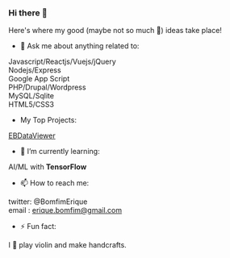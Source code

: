 ### Hi there 👋

Here's where my good (maybe not so much 🤣) ideas take place!

- 💬 Ask me about anything related to:<br>

Javascript/Reactjs/Vuejs/jQuery<br>
Nodejs/Express<br>
Google App Script<br>
PHP/Drupal/Wordpress<br>
MySQL/Sqlite<br>
HTML5/CSS3<br>

- My Top Projects:<br>

[EBDataViewer](https://github.com/eriquebomfim/ebdataviewer)

- 🌱 I’m currently learning:<br> 

AI/ML with **TensorFlow**

- 📫 How to reach me:<br>

twitter: @BomfimErique<br>
email  : erique.bomfim@gmail.com<br>

- ⚡ Fun fact:<br>

I 🧡 play violin and make handcrafts.

<!--
**eriquebomfim/eriquebomfim** is a ✨ _special_ ✨ repository because its `README.md` (this file) appears on your GitHub profile.

Here are some ideas to get you started:

- 🔭 I’m currently working on ...
- 🌱 I’m currently learning ...
- 👯 I’m looking to collaborate on ...
- 🤔 I’m looking for help with ...
- 💬 Ask me about ...
- 📫 How to reach me: ...
- 😄 Pronouns: ...
- ⚡ Fun fact: ...
-->


